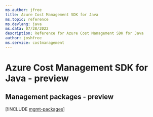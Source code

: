 ```yaml
---
ms.author: jfree
title: Azure Cost Management SDK for Java
ms.topic: reference
ms.devlang: java
ms.data: 07/28/2022
description: Reference for Azure Cost Management SDK for Java
author: joshfree
ms.service: costmanagement
---
```

# Azure Cost Management SDK for Java - preview

## Management packages - preview
[!INCLUDE [mgmt-packages](cost-management-mgmt-index.md)]
